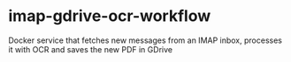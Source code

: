 # imap-gdrive-ocr-workflow
Docker service that fetches new messages from an IMAP inbox, processes it with OCR and saves the new PDF in GDrive
